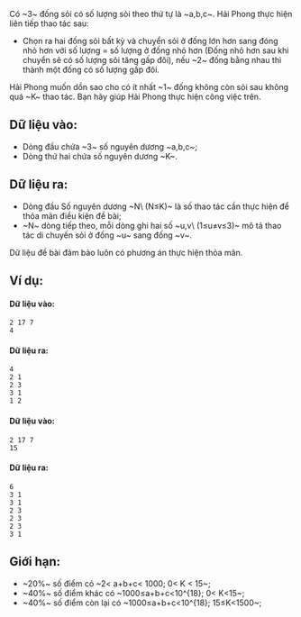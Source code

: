 Có ~3~ đống sỏi có số lượng sỏi theo thứ tự là ~a,b,c~. Hải Phong thực hiện liên tiếp thao tác sau:
- Chọn ra hai đống sỏi bất kỳ và chuyển sỏi ở đống lớn hơn sang đóng nhỏ hơn với số lượng = số lượng ở đống nhỏ hơn (Đống nhỏ hơn sau khi chuyển sẽ có số lượng sỏi tăng gấp đôi), nếu ~2~ đống bằng nhau thì thành một đống có số lượng gấp đôi.

Hải Phong muốn dồn sao cho có ít nhất ~1~ đống không còn sỏi sau không quá ~K~ thao tác. Bạn hãy giúp Hải Phong thực hiện công việc trên.

## Dữ liệu vào:
- Dòng đầu chứa ~3~ số nguyên dương ~a,b,c~;
- Dòng thứ hai chứa số nguyên dương ~K~.

## Dữ liệu ra:
- Dòng đầu Số nguyên dương ~N\ (N≤K)~ là số thao tác cần thực hiện để thỏa mãn điều kiện đề bài;
- ~N~ dòng tiếp theo, mỗi dòng ghi hai số ~u,v\ (1≤u≠v≤3)~ mô tả thao tác di chuyến sỏi ở đống ~u~ sang đống ~v~.

Dữ liệu đề bài đảm bảo luôn có phương án thực hiện thỏa mãn.

## Ví dụ:
#### Dữ liệu vào:
```
2 17 7
4
```

#### Dữ liệu ra:
```
4
2 1
2 3
3 1
1 2
```

#### Dữ liệu vào:
```
2 17 7
15
```

#### Dữ liệu ra:
```
6
3 1
3 1
2 3
2 3
2 3
3 1
```

## Giới hạn:
- ~20\%~ số điểm có ~2< a+b+c< 1000; 0< K < 15~;
- ~40\%~ số điểm khác có ~1000≤a+b+c<10^{18}; 0< K<15~;
- ~40\%~ số điểm còn lại có ~1000≤a+b+c<10^{18}; 15≤K<1500~;